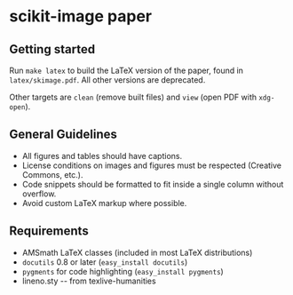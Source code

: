 scikit-image paper
==================

Getting started
---------------

Run ``make latex`` to build the LaTeX version of the paper, found in
``latex/skimage.pdf``. All other versions are deprecated.

Other targets are ``clean`` (remove built files) and ``view`` (open PDF with
``xdg-open``).

General Guidelines
------------------
- All figures and tables should have captions.
- License conditions on images and figures must be respected (Creative Commons,
  etc.).
- Code snippets should be formatted to fit inside a single column without
  overflow.
- Avoid custom LaTeX markup where possible.

Requirements
------------
 - AMSmath LaTeX classes (included in most LaTeX distributions)
 - `docutils` 0.8 or later (``easy_install docutils``)
 - `pygments` for code highlighting (``easy_install pygments``)
 - lineno.sty -- from texlive-humanities

